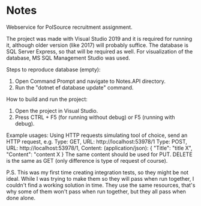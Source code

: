 # Notes
 Webservice for PolSource recruitment assignment.

The project was made with Visual Studio 2019 and it is required for running it, although older version (like 2017) will probably suffice. The database is SQL Server Express, so that will be required as well. For visualization of the database, MS SQL Management Studio was used.

Steps to reproduce database (empty):
1. Open Command Prompt and navigate to Notes.API directory.
2. Run the "dotnet ef database update" command.

How to build and run the project:
1. Open the project in Visual Studio.
2. Press CTRL + F5 (for running without debug) or F5 (running with debug).

Example usages:
Using HTTP requests simulating tool of choice, send an HTTP request, e.g.
Type: GET, URL: http://localhost:53978/1
Type: POST, URL: http://localhost:53978/1, 
      Content: (application/json):
      {
         "Title": "title X",
         "Content": "content X
      }
The same content should be used for PUT. DELETE is the same as GET (only difference is type of request of course).

P.S. This was my first time creating integration tests, so they might be not ideal. While I was trying to make them so they will pass when run together, I couldn't find a working solution in time. They use the same resources, that's why some of them won't pass when run together, but they all pass when done alone.
